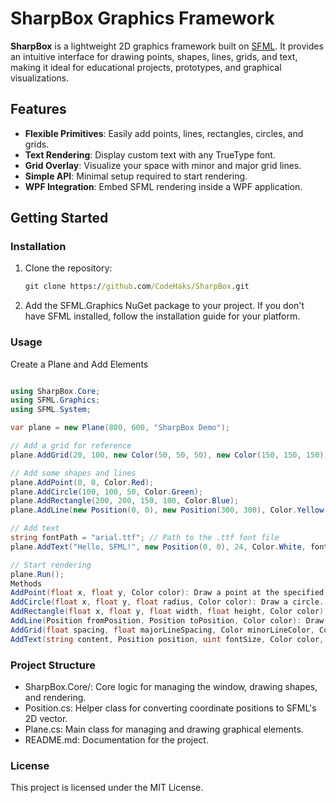 # SharpBox Graphics Framework

**SharpBox** is a lightweight 2D graphics framework built on [SFML](https://www.sfml-dev.org/). It provides an intuitive interface for drawing points, shapes, lines, grids, and text, making it ideal for educational projects, prototypes, and graphical visualizations.

## Features
- **Flexible Primitives**: Easily add points, lines, rectangles, circles, and grids.
- **Text Rendering**: Display custom text with any TrueType font.
- **Grid Overlay**: Visualize your space with minor and major grid lines.
- **Simple API**: Minimal setup required to start rendering.
- **WPF Integration**: Embed SFML rendering inside a WPF application.

## Getting Started

### Installation
1. Clone the repository:
   ```cmd
   git clone https://github.com/CodeHaks/SharpBox.git
   ```

2. Add the SFML.Graphics NuGet package to your project. If you don't have SFML installed, follow the installation guide for your platform.

### Usage
Create a Plane and Add Elements
```csharp

using SharpBox.Core;
using SFML.Graphics;
using SFML.System;

var plane = new Plane(800, 600, "SharpBox Demo");

// Add a grid for reference
plane.AddGrid(20, 100, new Color(50, 50, 50), new Color(150, 150, 150));

// Add some shapes and lines
plane.AddPoint(0, 0, Color.Red);
plane.AddCircle(100, 100, 50, Color.Green);
plane.AddRectangle(200, 200, 150, 100, Color.Blue);
plane.AddLine(new Position(0, 0), new Position(300, 300), Color.Yellow);

// Add text
string fontPath = "arial.ttf"; // Path to the .ttf font file
plane.AddText("Hello, SFML!", new Position(0, 0), 24, Color.White, fontPath);

// Start rendering
plane.Run();
Methods
AddPoint(float x, float y, Color color): Draw a point at the specified position.
AddCircle(float x, float y, float radius, Color color): Draw a circle.
AddRectangle(float x, float y, float width, float height, Color color): Draw a rectangle.
AddLine(Position fromPosition, Position toPosition, Color color): Draw a line between two points.
AddGrid(float spacing, float majorLineSpacing, Color minorLineColor, Color majorLineColor): Add a grid with customizable spacing and line colors.
AddText(string content, Position position, uint fontSize, Color color, string fontPath): Add text at a specified position with a specified font and size.
```

### Project Structure
- SharpBox.Core/: Core logic for managing the window, drawing shapes, and rendering.
- Position.cs: Helper class for converting coordinate positions to SFML's 2D vector.
- Plane.cs: Main class for managing and drawing graphical elements.
- README.md: Documentation for the project.

### License
This project is licensed under the MIT License.

